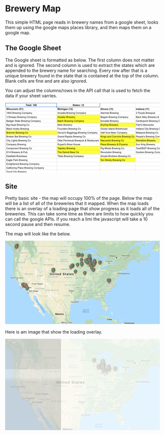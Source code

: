 # Brewery Map

This simple HTML page reads in brewery names from a google sheet, looks them up using the google maps places library, and then maps them on a google map.


## The Google Sheet

The Google sheet is formatted as below. The first column does not matter and is ignored. The second column is used to extract the states which are appended to the brewery name for searching. Every row after that is a unique brewery found in the state that is contained at the top of the column. Blank cells are fine and are also ignored.

You can adjust the columns/rows in the API call that is used to fetch the data if your sheet varries. 

![Brewery Map Google Sheet](images/brewery_map_sheet.png "Brewery Map Google Sheet")

## Site

Pretty basic site - the map will occupy 100% of the page. Below the map will be a list of all of the breweries that it mapped. When the map loads there is an overlay of a loading page that show progress as it loads all of the breweries. This can take some time as there are limits to how quickly you can call the google APIs. if you reach a limi the javascript will take a 10 second pause and then resume.

The map will look like the below.

![Brewery Map](images/brewery_map.png "Brewery Map")

Here is am image that show the loading overlay.

![Brewery Map Loading](images/brewery_map_loading.png "Brewery Map Loading")